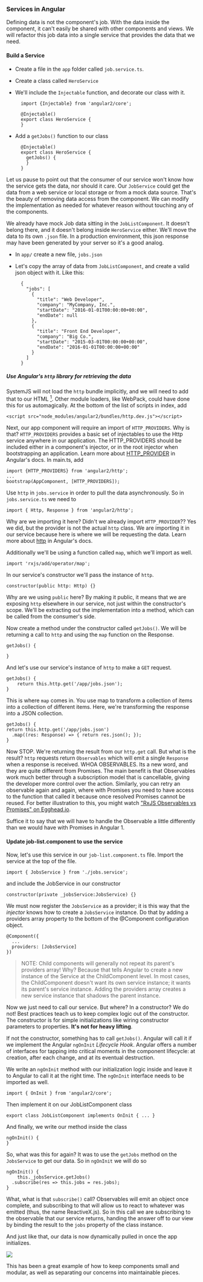 ### Services in Angular

Defining data is not the component's job. With the data inside the component, it can't easily be shared with other components and views.
We will refactor this job data into a single service that provides the data that we need. 

#### Build a Service

- Create a file in the `app` folder called `job.service.ts`.
- Create a class called `HeroService`
- We'll include the `Injectable` function, and decorate our class with it. 
 
		import {Injectable} from 'angular2/core';
		
		@Injectable()
		export class HeroService {
		}

- Add a `getJobs()` function to our class

		@Injectable()
		export class HeroService {
		  getJobs() {
		  }
		}
		
Let us pause to point out that the consumer of our service won't know how the service gets the data, nor should it care. Our `JobService` could get the data from a web service or local storage or from a mock data source. That's the beauty of removing data access from the component. We can modify the implementation as needed for whatever reason without touching any of the components.

We already have mock Job data sitting in the `JobListComponent`. It doesn't belong there, and it doesn't belong inside `HeroService` either. We'll move the data to its own `.json` file. In a production environment, this json response may have been generated by your server so it's a good analog. 

- In `app/` create a new file, `jobs.json`
- Let's copy the array of data from `JobListComponent`, and create a valid json object with it. Like this:

		{
		  "jobs": [
		    {
		      "title": "Web Developer",
		      "company": "MyCompany, Inc.",
		      "startDate": "2016-01-01T00:00:00+00:00",
		      "endDate": null
		    },
		    {
		      "title": "Front End Developer",
		      "company": "Big Co.",
		      "startDate": "2015-03-01T00:00:00+00:00",
		      "endDate": "2016-01-01T00:00:00+00:00"
		    }
		  ]
		}

##### Use Angular's `http` library for retrieving the data

SystemJS will not load the `http` bundle implicitly, and we will need to add that to our HTML [<sup>1</sup>](https://stackoverflow.com/questions/34401354/angular2-beta-bootstrapping-http-providers-unexpected-token). Other module loaders, like WebPack, could have done this for us automagically. 
At the bottom of the list of scripts in index, add 

	<script src="node_modules/angular2/bundles/http.dev.js"></script>
		
Next, our app component will require an import of `HTTP_PROVIDERS`. Why is that? `HTTP_PROVIDERS` provides a basic set of injectables to use the Http service anywhere in our application. The HTTP_PROVIDERS should be included either in a component's injector, or in the root injector when bootstrapping an application. Learn more about [HTTP_PROVIDER](https://angular.io/docs/ts/latest/api/http/HTTP_PROVIDERS-let.html) in Angular's docs. 
In main.ts, add 
		
	import {HTTP_PROVIDERS} from 'angular2/http';
	... 
	bootstrap(AppComponent, [HTTP_PROVIDERS]);
		
Use `http` in `jobs.service` in order to pull the data asynchronously. So in `jobs.service.ts` we need to

	import { Http, Response } from 'angular2/http';

Why are we importing it here? Didn't we already import `HTTP_PROVIDER`?? Yes we did, but the provider is not the actual `http` class. We are importing it in our service because here is where we will be requesting the data. Learn more about [http](https://angular.io/docs/ts/latest/api/http/Http-class.html) in Angular's docs. 

Additionally we'll be using a function called `map`, which we'll import as well.

	import 'rxjs/add/operator/map';
		
In our service's constructor we'll pass the instance of `http`. 
			
	constructor(public http: Http) {}
			
Why are we using `public` here? By making it public, it means that we are exposing `http` elsewhere in our service, not just within the constructor's scope. We'll be extracting out the implementation into a method, which can be called from the consumer's side. 

Now create a method under the constructor called `getJobs()`. We will be returning a call to `http` and using the `map` function on the Response.

	getJobs() {
	
	}

And let's use our service's instance of `http` to make a `GET` request. 

	getJobs() {
		return this.http.get('/app/jobs.json');
	}

This is where `map` comes in. You use map to transform a collection of items into a collection of different items. Here, we're transforming the response into a JSON collection. 
		
	getJobs() {
    return this.http.get('/app/jobs.json')
      .map((res: Response) => { return res.json(); });
	}
			
Now STOP. We're returning the result from our `http.get` call. But what is the result? `http` requests return `Observables` which will emit a single `Response` when a response is received.
WHOA OBSERVABLES. Its a new word, and they are quite different from Promises. The main benefit is that Observables work much better through a subscription model that is cancellable, giving the developer more control over the action. Similarly, you can retry an observable again and again, where with Promises you need to have access to the function that called it because once resolved Promises cannot be reused. For better illustration to this, you might watch ["RxJS Observables vs Promises" on Egghead.io](https://egghead.io/lessons/rxjs-rxjs-observables-vs-promises).

Suffice it to say that we will have to handle the Observable a little differently than we would have with Promises in Angular 1. 

#### Update job-list.component to use the service

Now, let's use this service in our `job-list.component.ts` file. Import the service at the top of the file. 

	import { JobsService } from './jobs.service';
		
and include the JobService in our constructor

	constructor(private _jobsService:JobsService) {}

We must now register the `JobsService` as a provider; it is this way that the _injector_ knows how to create a `JobsService` instance. Do that by adding a providers array property to the bottom of the @Component configuration object.
            
	@Component({
	  ...
	  providers: [JobsService]
	})

> NOTE: Child components will generally not repeat its parent's providers array! Why? Because that tells Angular to create a new instance of the Service at the ChildComponent level. In most cases, the ChildComponent doesn't want its own service instance; it wants its parent's service instance. Adding the providers array creates a new service instance that shadows the parent instance.

Now we just need to call our service. But where? In a constructor? We do not! Best practices teach us to keep complex logic out of the constructor. The constructor is for simple initializations like wiring constructor parameters to properties. **It's not for heavy lifting**. 

If not the constructor, something has to call `getJobs()`. Angular will call it if we implement the Angular `ngOnInit` _Lifecycle Hook_. Angular offers a number of interfaces for tapping into critical moments in the component lifecycle: at creation, after each change, and at its eventual destruction.

We write an `ngOnInit` method with our initialization logic inside and leave it to Angular to call it at the right time. The `ngOnInit` interface needs to be imported as well.

	import { OnInit } from 'angular2/core';

Then implement it on our JobListComponent class

	export class JobListComponent implements OnInit { ... }
		
And finally, we write our method inside the class

	ngOnInit() {
	}
	
So, what was this for again? It was to use the  `getJobs` method on the `JobsService` to get our data. So in `ngOnInit` we will do so

	ngOnInit() {
		this._jobsService.getJobs()
      .subscribe(res => this.jobs = res.jobs);
	}

What, what is that `subscribe()` call? Observables will emit an object once complete, and subscribing to that will allow us to react to whatever was emitted (thus, the name ReactiveX.js). So in this call we are subscribing to the observable that our service returns, handing the answer off to our view by binding the result to the `jobs` property of the class instance.

And just like that, our data is now dynamically pulled in once the app initializes. 

![](http://i.imgur.com/iCNrX0S.gif)

This has been a great example of how to keep components small and modular, as well as separating our concerns into maintainable pieces. 